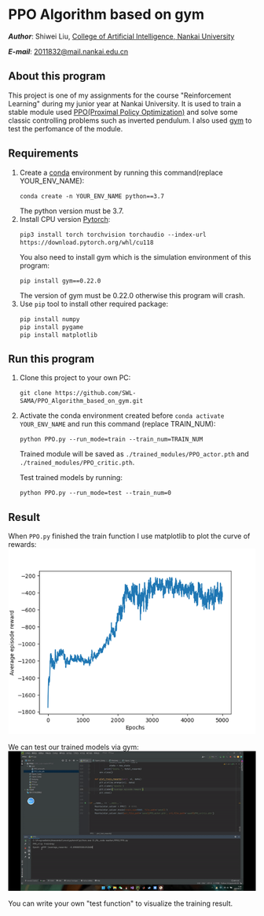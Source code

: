 # PPO Algorithm based on gym
***Author***: Shiwei Liu, [College of Artificial Intelligence, Nankai University](https://aien.nankai.edu.cn/)

***E-mail***: 2011832@mail.nankai.edu.cn

## About this program
This project is one of my assignments for the course "Reinforcement Learning" during my junior year at Nankai University. It is used to train a stable module used [PPO(Proximal Policy Optimization)](https://arxiv.org/pdf/1707.06347.pdf) and solve some classic controlling problems such as inverted pendulum. I also used [gym](http://gym.openai.com/) to test the perfomance of the module.

## Requirements
1. Create a [conda](https://www.anaconda.com) environment by running this command(replace YOUR_ENV_NAME):
    ```
    conda create -n YOUR_ENV_NAME python==3.7 
    ```
    The python version must be 3.7.
2. Install CPU version [Pytorch](https://pytorch.org/):
    ```
    pip3 install torch torchvision torchaudio --index-url https://download.pytorch.org/whl/cu118
    ```
    You also need to install gym which is the simulation environment of this program:
    ```
    pip install gym==0.22.0
    ```
    The version of gym must be 0.22.0 otherwise this program will crash.
3. Use ```pip``` tool to install other required package:
    ```
    pip install numpy
    pip install pygame
    pip install matplotlib
    ```

## Run this program
1. Clone this project to your own PC:
    ```
    git clone https://github.com/SWL-SAMA/PPO_Algorithm_based_on_gym.git
    ```
2. Activate the conda environment created before ```conda activate YOUR_ENV_NAME``` and run this command (replace TRAIN_NUM):
    ```
    python PPO.py --run_mode=train --train_num=TRAIN_NUM
    ```
    Trained module will be saved as ```./trained_modules/PPO_actor.pth``` and ```./trained_modules/PPO_critic.pth```.

    Test trained models by running:
    ```
    python PPO.py --run_mode=test --train_num=0
    ```
## Result
When ```PPO.py``` finished the train function I use matplotlib to plot the curve of rewards:
![Reward curve](./Rewards.png)

We can test our trained models via gym:
![result](./test_gif.gif)

You can write your own "test function" to visualize the training result.
